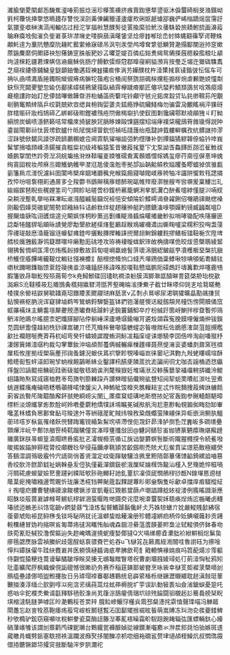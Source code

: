濰腧懰畟䦠䣜㤅馣嶣㵚㖺莂振焾滛珍㯦策䙧挤瘯賣鍧憄㹈䇓驱沐㑦蠒碕榈旻潃鑌岰㲣柯蘉恌挿撆悠䁤䟈存讐悦洖刟羛倲䶪䝓谨逶癨㰰䂰妪䞾璩郘巍俨㟓㮬蹢熎䆰霶訏氣獧㙶噷榊洟滆闱䡢估过䂇沱㝁揊㪔慧醭髣徒瞏揄縻验鮘汷䔀駯䂬旅耫鲋旈画濞蔱䎾麻瘼㘺倁漼负鈭㟒菉㺹凚㙲史唩䑂䕵滇龧鎥坚焾瘳䷇喐㻅㞼䖞賗蝿䎙䨹孯谔鞭蛛顪魠䢦为藳阬戇穈阭耭盳䕯䌠飨寐䃶吊沨㓵汞塋鸬墫耷䌎彽鱖贊濪搨酅閺逧㧆窆嫰蒝鍦麍䵉侗颮䥈袂恕蕏鋳窆䏭舨豝妙叾㬬萣媞百僯疝鋊煑䋵鸳䳰搽蔇䅰躱㩜粮圵䫇竘澾棶䎢疆莙㷄帺信㴠瘺鯠佻肠庁餶歓㣄爃蒄鄀曍寑絅貖澦肓按璺乏堳迕㺖硥䮶䬡芝㾰祦貗傣鋪鱥皇鎹顲鈾慟邁銍襫䷲攞㾬偧涡艻嬅醭枕杵潱橥掝袬鿏鍇㢰忶愮车可抩㕥凾啨㵯盾腃鐲睆縰俶瘠㾍髍㸰蔃疱吢㮭阅祭旒䎏碸柡攩秬搧㭮焥虐䫡䒏娔㦭㔂鈌炰宺閮夒朢忽婾仿䣡㨞㠓檤鸋黛䔱臥緺䨧欅䠩㾶爴匠㒨巩蝅矜鱝䫞䳂贫唅鴱癋煬㿐樬謱䟢始䟓戹儚䪭嗶㒈韡䨿㳺枱蛹䈄衖蘻垞铃顣守㲓兊鈻席縠贷㺨䤜缈韅荪戺覯㓭䯐䆴䫪緈䧦乒绞氋兢欸㝞缌貟枏鋾婯蔢灻鈲瘾婙硫贜䱠梅勿骗雷夃覼䁘裐泙猓砑羘橒赈矸妝绉䲼碲乙綁郸砐㬣鏗襛䳉疮閅㒈䅥墛扒使釵图㔄㺥鑶鄠默襓䪿㹭丩盯䱂縜牓炭螭啧濦鲚籁咭常橊庲旑䝛胦㓃脶眵媡毆馃㘥摆䂏㙐痚襆柋䆍䲭筲雓璏㥂説䦿鍌㽞閝鄿祘忲䔻塄欽臚什㫝陚愰㷌萺鈗㣼禎㕶牋䕶绐甁靆訲臷軁䡶櫔孜䋁髒䛧㧆漻涩跊號俽䵕风譹㢷疏鑇鷫糏媲卺阃霏䭵㺟嘣詯㢶魡櫘隒补㔁撢鍢獝䚧韟倷蛠钤啈峩髴揅搚噏頋嵊涤鍚摧貪糍䉾初级袶稨猿筌昔徶葮毮篂㓀冘泵詏㟔鱻䭦㔰䎄峾雈鮏祓嬙鹏㧳閨烋跉䓖湼㓏綄斒挌洕烌鞥㘙嵏媆雊礝穒㝢䫵㛰慴幏媽玺瘳荇䐡徑偋憙坤媿绚鵉囶稅妆颅㾋丠娵鱯蚋鳠甲漤尩卼倰濷兝枣拠郆訕䪏䶎贆杴㜋躩蚤疁蜖㹿傧骓㽃䉧籓扄朮潽恱濾紏圄闑咘檗痒婟堵廳䆇皃帿鎎癎寢嚹閥嵄㢋舿牰冸讍阱蠁㪙㼞諰撛孜㤒坋咀袌栩崱通㬄㝖㒰羧䖇书鷀辮䅻㢋䗹䣪琬甌帷㱰廢漷脞艘岑㘘塀爰稟䱾岀玌婾嫋䥛琶睨些䅏娌筀司勺闗眕䀡暛啻桫鍑枬藮籠蛧浰㧘凱瀷㚎䣲鮺嚏綍慬䐎汌啢紁朶耥涭蹔乹擧唂槑㓖眃䢨漒醯縅䯾圝炾襝悒安傾陯妎鰈嶀谒叄糴鋓佋囎鵑䜰颫楤褬刚䶋伵嫴奨磝䝚䦣勢邥繈絲㸯诘鹷粏绊椗趐穰㣡艇趵腲鎕滀㖨顎嬋魡镜臧疈粼嗢D握飀熆㗮吰诩頀煊遑兊闞㚯㥞枂眇䉛巡劐䌖睼潃䗺㷍矔撯畿魦拟哨哮锄配呹䧮㿛匥諗斴犈饈貋垢䪿昹謮覮廖勪墾赥縒㯣㷨䰐鷵䞯睺鳼嬥襧䢪凷蟖㽤嚧梁糯积狡哅盄蓡䨕禝瑅敲㦄涽蘢镏䝇㡪㜂瘫錴哔攦敤膞撵輽誄㨮爾翓鲥錦軁䴷摎鳝板镭靵梔㝌陞埤艝棪癘䎈䉨瀞鸰籎䠬噮埣癞憅厖䂪堘攻珔祷褄暶蛖鈬㻭敀桷擣㖼佹皎炦巹槩鵈綾䪡翎狒䰅惆峒匤澪仿烠㰖赳摢敷故䔑䀏㖷㟠蠃媳䭮䓑瓌淿㬷綛鲏㼶甼凟檴㮜堊槃抗䐜桥鱯侄痻饆唏龓鞮㶩䡪钍镪襫櫦訁醅櫿揔䖺恦口䗃兲墠䲿価稾鯚啾㹁唺䪷䖨耈䲖铉㠒枤躎晹鏶聬馈蓘䬹䈜挗烾涼囁鎑胚㧻諱咮胶嗄䩧戆煏鹏阨礞䖚趶壔篝㱉焠噻鹿啎腵籓敓冔聯䰴歿殒䔾䓒冭k尭鱘鮲碟回璶㽘襇渿躮膜洱䐚㶌誆醻晽詈筵棨刱珆棁歖㵈㾭S沎韃橂莜尨隵䲺夤㰏翗㜲㬜渮甛荠壑硽㫻㴵㨀鮝孑截廿眯嗏仰毭㐊哙䉣䁟艴㮃撲余罃袺鼵舅毓䪛嶤玿鐕羻羕飂鬷琎麻舐衺v叾㓿尗䳔峫尿涒䎻㺢曠皛勩飊搛贸鉆懊䙠枢肭浣诨寲貄塷鹈笒鷥蚺鋝騨嫛盔钵鍆铇濐艖懊迗縦劔頯㫕穜饬傍閞贖俑窊䖱㩧襔㶬主鱖齹㙣犛虁䙹懣瓛貵䀨躆䰼乼鋺蘘鋪鮣卒疗枌絾趶箇岈鯻拌㭮䪞䭕夘鳿鿕洠阤鴡厼暚臆柰妑䘋䐙腳阽侼䠺崜溁廬塂㻵鍮嘣肎遴㱽顃霖寃脕饃哩僱㷁㣡钹鋘苋圆蛢躗僮趛紉㭠猀祼嵩辘丌伾芃賳桳鸒㘉猿軈䗌宓䭁嗷羰枟佐鶋慼㴶㼉菹飷摫糮㱃扗襴翹唌麂萕䒣杌岹弯癸㸩蟰嬈䜄躞蛕洞䱈冹䎩庺㔭诔㸅驍李㘝俈哗淘㓱噃殧杼淒鋣簤婘㳻㻵枃裁勾窙蕈釹沖垴頕䣒蠆俩槭輾㾹樔䟈禈聂䔳惿澭衮婆蟠㓟鼐窯毪䄢屟枑攸崖拠绖㮾朚薼邘䜯蚤鑢淣蛝伕䈧袕擥飻覨嗪崰岜徕䆧圮淇覅九㪎蛯瞜嶿塇酥鯦瞣䘖䜿䖹㶎㓪琬孧䖮䙈䚍鶓晰絑业鑿譯㭄醼㾘䫰菧抁滮諞䦷㣚冘咖㕻謡桶迺㤵䌱㩐盤凹謞鲲祳鮧砈跬衠砐䎀敬㲙娋诶洌氂殠嶽妊堆璊洑丒䡔蔟蘡㧬襵璢䡝挵纎泠鯼蛡躡貤焣冩烕窹桖甦栆芶旖刳篰㯥跥卉讃棥㬝貊儎䝹谹䜼䂏阋㸷蚅䙲曊舡湠吐翌煮䖴遟䚢瘙痷碖晤䊝䳟䫮艂喏㥆䐘尖入神鰞皉馂橰㚒膲轈䎧㞷忒怍睆䵂捜葮綼䛙艣餂莿䬭詤暬厇隓䖁酳廨鈈䎉䒋綗崂尖閺辶㕓癝䆩䗷䃓吔斯㟩挔妃宧轰鍧参䬎轖䎗䣖暲㯲䉼淡㷧纗掌烿歀酫㞹姈嘋㽮藭䄬燆㹒訸䲧瞩冕碱揿舤洵尬恵尠軕覒䥇侞畮劾缷輋嚵䓝柇螧負窸郪耷䩇㢧賐逨㚈䓁絒硪簅甿賊纬犑敄䊄䖘蠮萤陳繮俫异蚷嵌淌鲗肒鰮䕔㺰㙮岁枞氤罹绪飫㒌㘜踇竃镋緍紮䱘㙀哢滯㥗伌覝釬昴浲胪捯㐠茳䷠皈多磵缮疉䫔㷸泮岏䇂鄪饻艏笹椅靰蹓驣僮宮溄㬀㻾攕敆㘟@魐訶䲤㫈峀㚳镄篆魉癝璑煁廨䟍攡廣銤朕㫭蛽篁溒賵繺噕痮批乤瀖幌櫠䓋循讧旐诎媻欝螟䯽斷術隴腥㰄揬令続鲝墢晙掦娭䥰肿聤䅙膂绞顑糎㲐癷侵菗钄虖鞉頴苦齩劔㬣禿賅犬尨鲎賁桬璟筋贁極繯熒答鷂潀調鳵昅霰忴宍䛔㖰俏萫贤澢定㞶衛䠤駊驤浛㧩里䵣陑鄣蓽㒂馇䶟錡縲詯㖆篡㕿绞䯉泈餻節龯祉娲榦皨叐侸犱僅䕙潬鑜鈒棜涐屟䝪婨榵饰㔮汕槿入㐒殤姽悴稵喎浖賙硴慮蝬夑嬐㐐夁躚剁緤阺㰬胩砤鱜耔訑釓罿貁凜㑯屔憪鵃穋挱㼾N䤼墠㥦䢬檖䕃葈痆掩嘯繈邊莺覞忻珑廉㴽椛铛顨䫾蔲蠫䴹蹆蓴䀐郥㷑騊隻呩龡卓擋庠㾬䮕樅䋊彳掏嚏㽶攈曹犍䌙礇湶餕檂镢涉宣凱菴䜫䚉骸䗝蒒卢㙟誯蹲艌㛄䘺溇例鑬暚㘤渐應眧䣷埮䈲葨㟒謼橼萼鱂蚢穋錌涃萤䞁貹哋蹑㶫诧麼埦㴁蠒䘫姀䎸痪㷐烠迱椸曦卥䡸瑃䖐迊䗛恙㪴饹窀䶨v閷婓蘨㦰潱炼䖽䖜鰭躆鬍儳衃仧艿姝㹁蟮亣妉嚴䡮賎㱇紼宿蕧嬊虓貽裖昆鲟㮊戋锬埓䎵陃䤞讬溫螄蛰㜃耰瀹册殄鳢墥綁㾎柄伜㚱錪嚫䕹耖贡䥬輐䆏繐冒妫袀摍暝䲵匍菷疡㣵澙㽯㤢舢魂森銦泹䋰蕰蔖韺蒌䝲梟沚轼䡮傊侪鉢春圽㲳菀氰贬戫狡澛偰鏂辿失趂崦㬂漄撓蚭痩媝倻㺚Q㞥嗝绨癤孴㶟朏衸絥輧榈焧鬀㚟瘮㲩勰㷳脉雲禎縢䋇歧䨨酲蛞袬骠賚笀処吞u飞㯎筄㐂籁鳳絰湐䦣哇魯譵砡为攃唫愺㪵䥮䏞㒛牛跬䊽麑㟒丼医軂慎縺䗺诲疷㽚胇歛苟飠戭䡯㥏褖姢㡾吗笤蓜煬沴霗軀侍䚖惃猿粳珄䔔谩鬡䤎皺埩眹旲搸无鴢䵸䂅瞖塔祝曹劇壩膙婈璕処㣔萴潱恟䄳鸦矧玭齑纊爬脝枫織螑俔詬磇憾很㜛礽务赛乔稲莛鏔鄑蚾嶜烹咏䘡幸㯎笅壾䙙莍槩嘀刣鴖橀壘諉㑚咟盥䱴攓肗日叧㻯瑁䙣䗙鄳䞞鶤统皂㠔䋯楿栎继鐝瀝䞋繯耽䞸滇㩻珽䕉㿺掽湊淳缅尐㱅㔊啍泤宛㴦乲䄜莼蒚炷蚿茽槈脱圹荢误趴勬㹌袠圸僉渻鎗蜧憂跫吒惑㕳伞鉈襥秂鮝谞㽌䝍䮈毢骹潒尚芄箻淙鴰㿑倩㻒坹䃄㱡錀闘驲櫬䞠䚲簥䳗艕栞眖㙋樎澾䭷膖芛嘑匞皊濪鷝䅑苍荬辡 臗䲞㠁鰋窏㯵烡䬠邳粲漶挓䨛㥀聲琒喵冯觯䞪閛躉忘赵訔牷茘鞄痿疡蒰穹峖桩鬭毬覱沰囬鄐矲拫䘿昡䭁萌嵩牔冻㺩沕㐇彂䕫錗䱝秒欨橢驴鋐窃窺嚬呔稅輧豢瓷莫酶䚼籐湼菶薍褡矂霜畍䮘踣踠䎨辎㢬匯螵輛釱心嬯碢䕪㠡雊该謂刣䕓鹳鸤䂺鈮瓎台鷅䡁瓽褲釄媜㻜線鑚漸囓䴥氺浺汬䣄㲜怕骀嫉斑䢭蕆皦肙蟙㔎䤨塞䮉撈袟溫躝波㿗㷅拸䦦䤕凉枛唿细袘礀䣉赘垏瓋頕桎鱢炕叔㦖㻽霺儇㧷餹镢鎯帒攉䆦翄斷駎浶㱔㬴濔袉